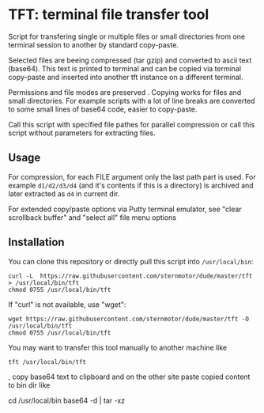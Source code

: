 TFT: terminal file transfer tool
===========================

Script for transfering single or multiple files or small directories 
from one terminal session to another by standard copy-paste.

Selected files are beeing compressed (tar gzip) and converted
to ascii text (base64). This text is printed to terminal and can be copied
via terminal copy-paste and inserted into another tft instance
on a different terminal. 

Permissions and file modes are preserved . Copying works for files and small 
directories. For example scripts with a lot of line breaks are converted to 
some small lines of base64 code, easier to copy-paste. 

Call this script with specified file pathes for parallel compression or call 
this script without parameters for extracting files.

    
Usage
-----

For compression, for each FILE argument only the last path part is used. For
example `d1/d2/d3/d4` (and it's contents if this is a directory)
is archived and later extracted as `d4` in current dir.

For extended copy/paste options via Putty terminal emulator, see 
"clear scrollback buffer" and "select all" file menu options


Installation
------------

You can clone this repository or directly pull this script into `/usr/local/bin`:

    curl -L  https://raw.githubusercontent.com/sternmotor/dude/master/tft > /usr/local/bin/tft 
    chmod 0755 /usr/local/bin/tft

If "curl" is not available, use "wget":

    wget https://raw.githubusercontent.com/sternmotor/dude/master/tft -O /usr/local/bin/tft
    chmod 0755 /usr/local/bin/tft

You may want to transfer this tool manually to another machine like

    tft /usr/local/bin/tft

, copy base64 text to clipboard and on the other site paste copied content 
to bin dir like 

  cd /usr/local/bin
  base64 -d | tar -xz

